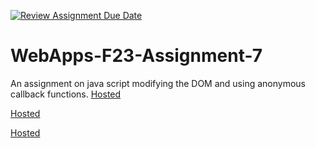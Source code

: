 [![Review Assignment Due Date](https://classroom.github.com/assets/deadline-readme-button-24ddc0f5d75046c5622901739e7c5dd533143b0c8e959d652212380cedb1ea36.svg)](https://classroom.github.com/a/Kv-XePEp)
# WebApps-F23-Assignment-7
An assignment on java script modifying the DOM and using anonymous callback functions.
[Hosted](https://44-563-webapps-f23.github.io/44563-webapps-f23-assignment7-Sreejavasa/pirate.html)


[Hosted](https://44-563-webapps-f23.github.io/44563-webapps-f23-assignment7-Sreejavasa/merger.html)


[Hosted](https://44-563-webapps-f23.github.io/44563-webapps-f23-assignment7-Sreejavasa/react.html)
